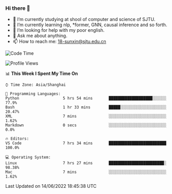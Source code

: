 ### Hi there 👋

<!--
**sunxin000/sunxin000** is a ✨ _special_ ✨ repository because its `README.md` (this file) appears on your GitHub profile.

Here are some ideas to get you started:

- 🔭 I’m currently working on ...
- 🌱 I’m currently learning ...
- 👯 I’m looking to collaborate on ...
- 🤔 I’m looking for help with ...
- 💬 Ask me about ...
- 📫 How to reach me: ...
- 😄 Pronouns: ...
- ⚡ Fun fact: ...
-->
- 🏫 I’m currently studying at shool of computer and science of SJTU.
- 🌱 I’m currently learning nlp, \*former, GNN, causal inference and so forth.
- 🤔 I’m looking for help with my poor english.
- 💬 Ask me about anything.
- 📫 How to reach me: 18-sunxin@sjtu.edu.cn
<!--START_SECTION:waka-->
![Code Time](http://img.shields.io/badge/Code%20Time-204%20hrs%2052%20mins-blue)

![Profile Views](http://img.shields.io/badge/Profile%20Views-1-blue)

📊 **This Week I Spent My Time On** 

```text
⌚︎ Time Zone: Asia/Shanghai

💬 Programming Languages: 
Python                   5 hrs 54 mins       ███████████████████░░░░░░   77.9% 
Bash                     1 hr 33 mins        █████░░░░░░░░░░░░░░░░░░░░   20.47% 
XML                      7 mins              ░░░░░░░░░░░░░░░░░░░░░░░░░   1.62% 
Markdown                 0 secs              ░░░░░░░░░░░░░░░░░░░░░░░░░   0.0%

🔥 Editors: 
VS Code                  7 hrs 34 mins       █████████████████████████   100.0%

💻 Operating System: 
Linux                    7 hrs 27 mins       ████████████████████████░   98.38% 
Mac                      7 mins              ░░░░░░░░░░░░░░░░░░░░░░░░░   1.62%

```


 Last Updated on 14/06/2022 18:45:38 UTC
<!--END_SECTION:waka-->
